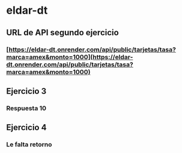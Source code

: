 # eldar-dt
## URL de API segundo ejercicio
### [https://eldar-dt.onrender.com/api/public/tarjetas/tasa?marca=amex&monto=1000](https://eldar-dt.onrender.com/api/public/tarjetas/tasa?marca=amex&monto=1000)
## Ejercicio 3
### Respuesta 10
## Ejercicio 4
### Le falta retorno
